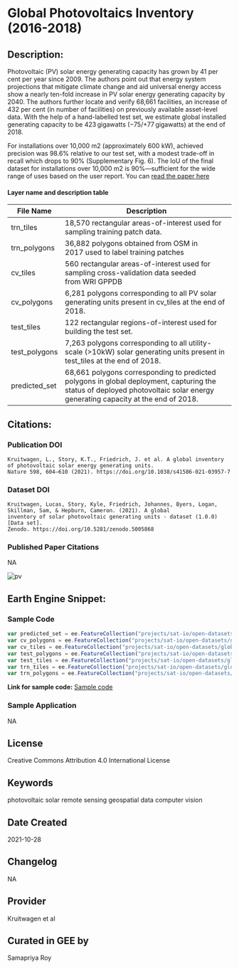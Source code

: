 
# Global Photovoltaics Inventory (2016-2018)

## Description:

Photovoltaic (PV) solar energy generating capacity has grown by 41 per cent per year since 2009. The authors point out that energy system projections that mitigate climate change and aid universal energy access show a nearly ten-fold increase in PV solar energy generating capacity by 2040. The authors further locate and verify 68,661 facilities, an increase of 432 per cent (in number of facilities) on previously available asset-level data. With the help of a hand-labelled test set, we estimate global installed generating capacity to be 423 gigawatts (−75/+77 gigawatts) at the end of 2018.

For installations over 10,000 m2 (approximately 600 kW), achieved precision was 98.6% relative to our test set, with a modest trade-off in recall which drops to 90% (Supplementary Fig. 6). The IoU of the final dataset for installations over 10,000 m2 is 90%—sufficient for the wide range of uses based on the user report. You can [read the paper here](https://www.nature.com/articles/s41586-021-03957-7)

#### Layer name and description table

|File Name    |Description                                                                                                                                                                 |
|-------------|----------------------------------------------------------------------------------------------------------------------------------------------------------------------------|
|trn_tiles    |18,570 rectangular areas-of-interest used for sampling training patch data.                                                                                                 |
|trn_polygons |36,882 polygons obtained from OSM in 2017 used to label training patches                                                                                                    |
|cv_tiles     |560 rectangular areas-of-interest used for sampling cross-validation data seeded from WRI GPPDB                                                                             |
|cv_polygons  |6,281 polygons corresponding to all PV solar generating units present in cv_tiles at the end of 2018.                                                                       |
|test_tiles   |122 rectangular regions-of-interest used for building the test set.                                                                                                         |
|test_polygons|7,263 polygons corresponding to all utility-scale (>10kW) solar generating units present in test_tiles at the end of 2018.                                                  |
|predicted_set|68,661 polygons corresponding to predicted polygons in global deployment, capturing the status of deployed photovoltaic solar energy generating capacity at the end of 2018.|


## Citations:

### Publication DOI

```
Kruitwagen, L., Story, K.T., Friedrich, J. et al. A global inventory of photovoltaic solar energy generating units.
Nature 598, 604–610 (2021). https://doi.org/10.1038/s41586-021-03957-7
```

### Dataset DOI

```
Kruitwagen, Lucas, Story, Kyle, Friedrich, Johannes, Byers, Logan, Skillman, Sam, & Hepburn, Cameron. (2021). A global
inventory of solar photovoltaic generating units - dataset (1.0.0) [Data set].
Zenodo. https://doi.org/10.5281/zenodo.5005868
```

### Published Paper Citations

NA

![pv](https://user-images.githubusercontent.com/6677629/139303370-15e7cb1d-51bd-456b-be0d-3fd13671c26f.gif)


## Earth Engine Snippet:

### Sample Code

```js
var predicted_set = ee.FeatureCollection("projects/sat-io/open-datasets/global_photovoltaic/predicted_set");
var cv_polygons = ee.FeatureCollection("projects/sat-io/open-datasets/global_photovoltaic/cv_polygons");
var cv_tiles = ee.FeatureCollection("projects/sat-io/open-datasets/global_photovoltaic/cv_tiles");
var test_polygons = ee.FeatureCollection("projects/sat-io/open-datasets/global_photovoltaic/test_polygons");
var test_tiles = ee.FeatureCollection("projects/sat-io/open-datasets/global_photovoltaic/test_tiles");
var trn_tiles = ee.FeatureCollection("projects/sat-io/open-datasets/global_photovoltaic/trn_tiles");
var trn_polygons = ee.FeatureCollection("projects/sat-io/open-datasets/global_photovoltaic/trn_polygons");
```
**Link for sample code:** [Sample code](https://code.earthengine.google.com/?scriptPath=users/sat-io/awesome-gee-catalog-examples:global-utilities-assets-amenities/GLOBAL-PHOTOVOLTAICS-INVENTORY)

### Sample Application

NA
## License

Creative Commons Attribution 4.0 International License

## Keywords

photovoltaic solar remote sensing geospatial data computer vision

## Date Created

2021-10-28

## Changelog

NA

## Provider

Kruitwagen et al

## Curated in GEE by
Samapriya Roy